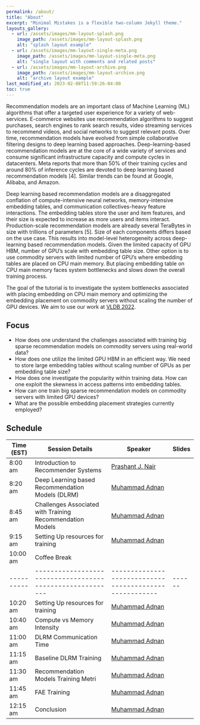 ```yaml
---
permalink: /about/
title: "About"
excerpt: "Minimal Mistakes is a flexible two-column Jekyll theme."
layouts_gallery:
  - url: /assets/images/mm-layout-splash.png
    image_path: /assets/images/mm-layout-splash.png
    alt: "splash layout example"
  - url: /assets/images/mm-layout-single-meta.png
    image_path: /assets/images/mm-layout-single-meta.png
    alt: "single layout with comments and related posts"
  - url: /assets/images/mm-layout-archive.png
    image_path: /assets/images/mm-layout-archive.png
    alt: "archive layout example"
last_modified_at: 2023-02-08T11:59:26-04:00
toc: true
---
```


Recommendation models are an important class of Machine Learning (ML) algorithms that offer a targeted user experience for a variety of web-services. E-commerce websites use recommendation algorithms to suggest purchases, search engines to rank search results, video streaming services to recommend videos, and social networks to suggest relevant posts. Over time, recommendation models have evolved from simple collaborative filtering designs to deep learning based approaches. Deep-learning-based recommendation models are at the core of a wide variety of services and consume significant infrastructure capacity and compute cycles in datacenters. Meta reports that more than 50% of their training cycles and around 80% of inference cycles are devoted to deep learning based recommendation models [4]. Similar trends can be found at Google, Alibaba, and Amazon.

Deep learning based recommendation models are a disaggregated conflation of compute-intensive neural networks, memory-intensive embedding tables, and communication collectives-heavy feature interactions. The embedding tables store the user and item features, and their size is expected to increase as more users and items interact. Production-scale recommendation models are already several TeraBytes in size with trillions of parameters [5]. Size of each components differs based on the use case. This results into model-level heterogeneity across deep-learning based recommendation models. Given the limited capacity of GPU HBM, number of GPU’s scale with embedding table size. Other option is to use commodity servers with limited number of GPU’s where embedding tables are placed on CPU main memory. But placing embedding table on CPU main memory faces system bottlenecks and slows down the overall training process.

The goal of the tutorial is to investigate the system bottlenecks associated with placing embedding on CPU main memory and optimizing the embedding placement on commodity servers without scaling the number of GPU devices. We aim to use our work at [VLDB 2022](https://dl.acm.org/doi/10.14778/3485450.3485462).


## Focus

- How does one understand the challenges associated with training big sparse recommendation models on commodity servers using real-world data?
- How does one utilize the limited GPU HBM in an efficient way. We need to store large embedding tables without scaling number of GPUs as per embedding table size?
- How does one investigate the popularity within training data. How can one exploit the skewness in access patterns into embedding tables.
- How can one train big sparse recommendation models on commodity servers with limited GPU devices?
- What are the possible embedding placement strategies currently employed?



## Schedule

| Time (EST) | Session Details                                           | Speaker                                                | Slides |
| -----------| --------------------------------------------------------- | ------------------------------------------------------ | ------ |
| 8:00 am    | Introduction to Recommender Systems                       | [Prashant J. Nair](https://prashantnair.bitbucket.io/) |        |
| 8:20 am    | Deep Learning based Recommendation Models (DLRM)          | [Muhammad Adnan](http://people.ece.ubc.ca/adnan/)      |        |
| 8:45 am    | Challenges Associated with Training Recommendation Models | [Muhammad Adnan](http://people.ece.ubc.ca/adnan/)      |        |
| 9:15 am    | Setting Up resources for training                         | [Muhammad Adnan](http://people.ece.ubc.ca/adnan/)      |        |
| 10:00 am   | Coffee Break                                              |                                                        |        |
| ---------- | --------------------------------------------------------- | ------------------------------------------------------ | ------ |
| 10:20 am   | Setting Up resources for training                         | [Muhammad Adnan](http://people.ece.ubc.ca/adnan/)      |        |
| 10:40 am   | Compute vs Memory Intensity                               | [Muhammad Adnan](http://people.ece.ubc.ca/adnan/)      |        |
| 11:00 am   | DLRM Communication Time                                   | [Muhammad Adnan](http://people.ece.ubc.ca/adnan/)      |        |
| 11:15 am   | Baseline DLRM Training                                    | [Muhammad Adnan](http://people.ece.ubc.ca/adnan/)      |        |
| 11:30 am   | Recommendation Models Training Metri                      | [Muhammad Adnan](http://people.ece.ubc.ca/adnan/)      |        |
| 11:45 am   | FAE Training                                              | [Muhammad Adnan](http://people.ece.ubc.ca/adnan/)      |        |
| 12:15 am   | Conclusion                                                | [Muhammad Adnan](http://people.ece.ubc.ca/adnan/)      |        |

